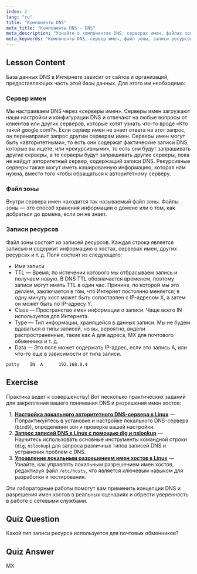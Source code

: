```yaml
---
index: 2
lang: "ru"
title: "Компоненты DNS"
meta_title: "Компоненты DNS - DNS"
meta_description: "Узнайте о компонентах DNS: серверах имен, файлах зон и записях ресурсов. Поймите, как работает DNS для начинающих. Начните свой путь в сетевых технологиях Linux!"
meta_keywords: "Компоненты DNS, сервер имен, файл зоны, записи ресурсов, учебник по DNS, сетевые технологии Linux, руководство для начинающих"
---
```


## Lesson Content

База данных DNS в Интернете зависит от сайтов и организаций, предоставляющих часть этой базы данных. Для этого им необходимо:

### Сервер имен

Мы настраиваем DNS через «серверы имен». Серверы имен загружают наши настройки и конфигурации DNS и отвечают на любые вопросы от клиентов или других серверов, которые хотят узнать что-то вроде «Кто такой google.com?». Если сервер имен не знает ответа на этот запрос, он перенаправит запрос другим серверам имен. Серверы имен могут быть «авторитетными», то есть они содержат фактические записи DNS, которые вы ищете, или «рекурсивными», то есть они будут запрашивать другие серверы, а те серверы будут запрашивать другие серверы, пока не найдут авторитетный сервер, содержащий записи DNS. Рекурсивные серверы также могут иметь кэшированную информацию, которая нам нужна, вместо того чтобы обращаться к авторитетному серверу.

### Файл зоны

Внутри сервера имен находится так называемый файл зоны. Файлы зоны — это способ хранения информации о домене или о том, как добраться до домена, если он не знает.

### Записи ресурсов

Файл зоны состоит из записей ресурсов. Каждая строка является записью и содержит информацию о хостах, серверах имен, других ресурсах и т. д. Поля состоят из следующего:

- Имя записи
- TTL — Время, по истечении которого мы отбрасываем запись и получаем новую. В DNS TTL обозначается временем, поэтому записи могут иметь TTL в один час. Причина, по которой мы это делаем, заключается в том, что Интернет постоянно меняется; в одну минуту хост может быть сопоставлен с IP-адресом X, а затем он может быть по IP-адресу Y.
- Class — Пространство имен информации о записи. Чаще всего IN используется для Интернета.
- Type — Тип информации, хранящейся в данных записи. Мы не будем вдаваться в типы записей, но вы, вероятно, видели распространенные, такие как A для адреса, MX для почтового обменника и т. д.
- Data — Это поле может содержать IP-адрес, если это запись A, или что-то еще в зависимости от типа записи.

```plaintext
patty    IN  A      192.168.0.4
```

## Exercise

Практика ведет к совершенству! Вот несколько практических заданий для закрепления вашего понимания DNS и разрешения имен хостов:

1. **[Настройка локального авторитетного DNS-сервера в Linux](https://labex.io/ru/labs/comptia-set-up-a-local-authoritative-dns-server-on-linux-592803-592803)** — Попрактикуйтесь в установке и настройке локального DNS-сервера (`bind9`), определении зон и проверке вашей настройки.
2. **[Запрос записей DNS в Linux с помощью dig и nslookup](https://labex.io/ru/labs/comptia-query-dns-records-in-linux-with-dig-and-nslookup-592796)** — Научитесь использовать основные инструменты командной строки (`dig`, `nslookup`) для запроса различных типов записей DNS и устранения проблем с DNS.
3. **[Управление локальным разрешением имен хостов в Linux](https://labex.io/ru/labs/comptia-manage-local-hostname-resolution-in-linux-592792)** — Узнайте, как управлять локальным разрешением имен хостов, редактируя файл `/etc/hosts`, что является ключевым навыком для разработки и тестирования.

Эти лабораторные работы помогут вам применить концепции DNS и разрешения имен хостов в реальных сценариях и обрести уверенность в работе с сетевыми службами.

## Quiz Question

Какой тип записи ресурса используется для почтовых обменников?

## Quiz Answer

MX
